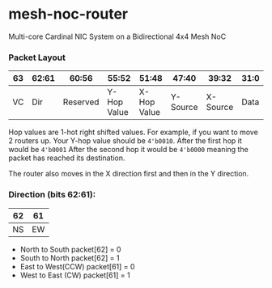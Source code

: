 # mesh-noc-router

Multi-core Cardinal NIC System on a Bidirectional 4x4 Mesh NoC

### Packet Layout

| 63 | 62:61 | 60:56    | 55:52       | 51:48       | 47:40    | 39:32    | 31:0 |
| -- | ----- | -------- | ----------- | ----------- | -------- | -------- | ---- |
| VC | Dir   | Reserved | Y-Hop Value | X-Hop Value | Y-Source | X-Source | Data |

Hop values are 1-hot right shifted values. For example, if you want to move 2 routers up. 
Your Y-hop value should be `4'b0010`.
After the first hop it would be `4'b0001`
After the second hop it would be `4'b0000` meaning the packet has reached its destination.

The router also moves in the X direction first and then in the Y direction.


### Direction (bits 62:61):

| 62 | 61 |
| -- | -- |
| NS | EW |

- North to South packet[62] = 0
- South to North packet[62] = 1
- East to West(CCW) packet[61] = 0
- West to East (CW) packet[61] = 1
